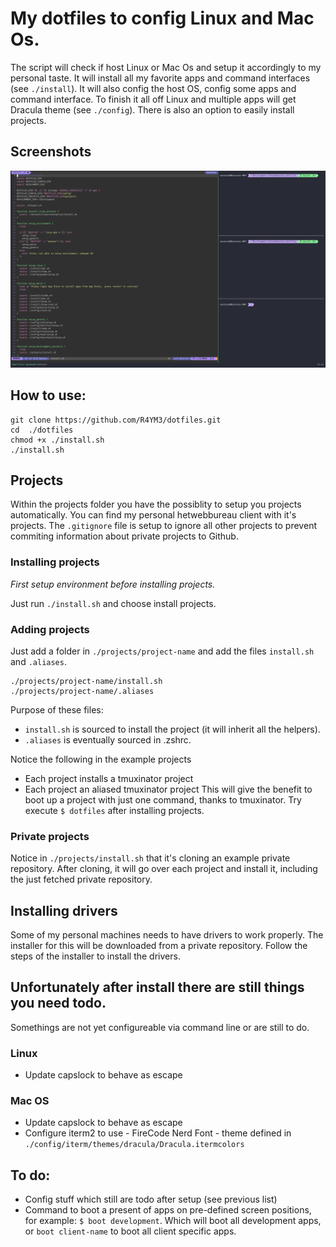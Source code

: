 # My dotfiles to config Linux and Mac Os.
The script will check if host Linux or Mac Os and setup it accordingly to my personal taste.
It will install all my favorite apps and command interfaces (see `./install`). It will also config the host OS, config some apps and command interface. To finish it all off Linux and multiple apps will get Dracula theme (see `./config`).
There is also an option to easily install projects.

## Screenshots

![Mac OS Iterm2 with nvim and tmux screenshot](https://github.com/R4YM3/dotfiles/blob/master/screenshot.png?raw=true)

## How to use:
```
git clone https://github.com/R4YM3/dotfiles.git
cd  ./dotfiles
chmod +x ./install.sh
./install.sh
```
## Projects
Within the projects folder you have the possiblity to setup you projects automatically. You can find my personal hetwebbureau client with it's projects. The `.gitignore` file is setup to ignore all other projects to prevent commiting information about private projects to Github.

### Installing projects
_First setup environment before installing projects._

Just run `./install.sh` and choose install projects.

### Adding projects
Just add a folder in `./projects/project-name` and add the files `install.sh` and `.aliases`.

```
./projects/project-name/install.sh
./projects/project-name/.aliases
```

Purpose of these files:

- `install.sh` is sourced to install the project (it will inherit all the helpers).
- `.aliases` is eventually sourced in .zshrc.

Notice the following in the example projects
- Each project installs a tmuxinator project
- Each project an aliased tmuxinator project
This will give the benefit to boot up a project with just one command, thanks to tmuxinator.
Try execute `$ dotfiles` after installing projects.

### Private projects
Notice in `./projects/install.sh` that it's cloning an example private repository.
After cloning, it will go over each project and install it, including the just fetched private repository.

## Installing drivers
Some of my personal machines needs to have drivers to work properly.
The installer for this will be downloaded from a private repository.
Follow the steps of the installer to install the drivers.

## Unfortunately after install there are still things you need todo.
Somethings are not yet configureable via command line or are still to do.

### Linux

- Update capslock to behave as escape

### Mac OS

- Update capslock to behave as escape
- Configure iterm2 to use
        - FireCode Nerd Font
        - theme defined in `./config/iterm/themes/dracula/Dracula.itermcolors`

## To do:
- Config stuff which still are todo after setup (see previous list)
- Command to boot a present of apps on pre-defined screen positions, for example: `$ boot development`. Which will boot all development apps, or `boot client-name` to boot all client specific apps.
